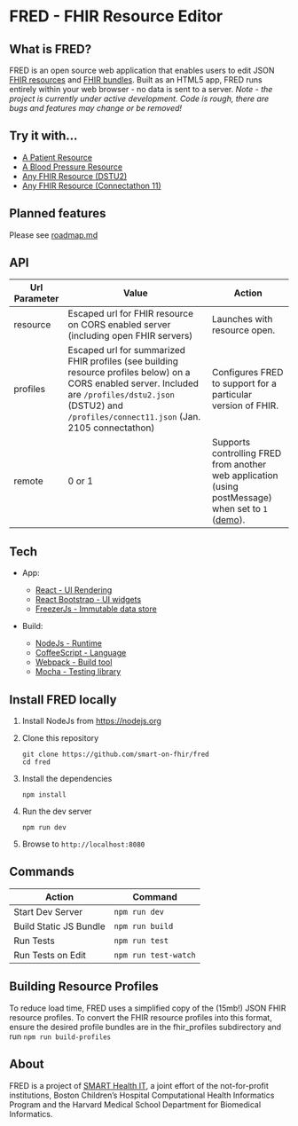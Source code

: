 # FRED - FHIR Resource Editor

## What is FRED?
FRED is an open source web application that enables users to edit JSON [FHIR resources](https://www.hl7.org/fhir/resourcelist.html) and [FHIR bundles](https://www.hl7.org/fhir/bundle.html). Built as an HTML5 app, FRED runs entirely within your web browser - no data is sent to a server. *Note - the project is currently under active development. Code is rough, there are bugs and features may change or be removed!*

## Try it with...
- [A Patient Resource](http://docs.smarthealthit.org/fred/?resource=http%3A%2F%2Fdocs.smarthealthit.org%2Ffred%2Fsamples%2Flisa.json)
- [A Blood Pressure Resource](http://docs.smarthealthit.org/fred/?resource=http%3A%2F%2Fdocs.smarthealthit.org%2Ffred%2Fsamples%2Fbp.json)
- [Any FHIR Resource (DSTU2)](http://docs.smarthealthit.org/fred/)
- [Any FHIR Resource (Connectathon 11)](http://docs.smarthealthit.org/fred/?profiles=.%2Fprofiles%2Fconnect11.json)

## Planned features
Please see [roadmap.md](roadmap.md)

## API
| Url Parameter | Value | Action |
| ------------- | ----- | ------ |
| resource | Escaped url for FHIR resource on CORS enabled server (including open FHIR servers) | Launches with resource open. |
| profiles | Escaped url for summarized FHIR profiles (see building resource profiles below) on a CORS enabled server. Included are ```/profiles/dstu2.json``` (DSTU2) and ```/profiles/connect11.json``` (Jan. 2105 connectathon) | Configures FRED to support for a particular version of FHIR.|
| remote | 0 or 1 | Supports controlling FRED from another web application (using postMessage) when set to ```1``` ([demo](http://docs.smarthealthit.org/fred/messaging-demo.html)). |

## Tech
- App:
    - [React - UI Rendering](https://facebook.github.io/react/)
    - [React Bootstrap - UI widgets](https://react-bootstrap.github.io/)
    - [FreezerJs - Immutable data store](https://github.com/arqex/freezer)

- Build:
    - [NodeJs - Runtime](https://nodejs.org/)
    - [CoffeeScript - Language](http://coffeescript.org/)
    - [Webpack - Build tool](https://webpack.github.io/)
    - [Mocha - Testing library](https://mochajs.org/)

## Install FRED locally
1. Install NodeJs from https://nodejs.org

2. Clone this repository
    
    ```
    git clone https://github.com/smart-on-fhir/fred
    cd fred
    ```
    
3. Install the dependencies
    
    ```
    npm install
    ```
    
4. Run the dev server

    ```
    npm run dev
    ```
    
5. Browse to ```http://localhost:8080```

## Commands
| Action | Command |
| ------ | ------- |
| Start Dev Server | ```npm run dev``` |
| Build Static JS Bundle | ```npm run build``` |
| Run Tests | ```npm run test``` |
| Run Tests on Edit | ```npm run test-watch``` |

## Building Resource Profiles
To reduce load time, FRED uses a simplified copy of the (15mb!) JSON FHIR resource profiles. To convert the FHIR resource profiles into this format, ensure the desired profile bundles are in the fhir_profiles subdirectory and run ```npm run build-profiles```

## About
FRED is a project of [SMART Health IT](http://smarthealthit.org), a joint effort of the not-for-profit institutions, Boston Children’s Hospital Computational Health Informatics Program and the Harvard Medical School Department for Biomedical Informatics.
